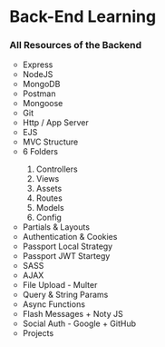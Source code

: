 <h1> Back-End Learning </h1>
<h3>All Resources of the Backend</h3> 
<ul type="circle">
<li>Express</li>
<li>NodeJS</li>
<li>MongoDB </li>
<li>Postman</li>
<li>Mongoose</li>
<li>Git</li>
<li>Http / App Server</li>
<li>EJS</li>
<li>MVC Structure</li>
<li>6 Folders</li>
  <ol type="1">
    <li>Controllers</li>
    <li>Views</li>
    <li>Assets</li>
    <li>Routes</li>
    <li>Models</li>
    <li>Config</li>
  </ol>
<li>Partials & Layouts</li>
<li>Authentication & Cookies</li>
<li>Passport Local Strategy</li>
<li>Passport JWT Startegy</li>
<li>SASS</li>
<li>AJAX</li>
<li>File Upload - Multer</li>
<li>Query & String Params</li>
<li>Async Functions</li>
<li>Flash Messages + Noty JS </li>
<li>Social Auth - Google + GitHub</li>
<li>Projects</li>
</ul>
